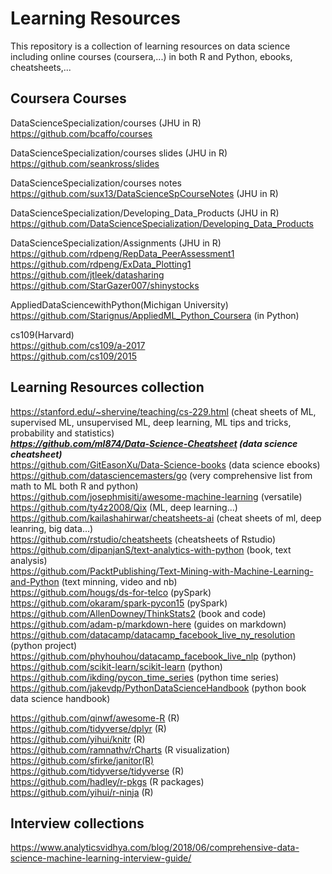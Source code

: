 # Learning Resources

This repository is a collection of learning resources on data science including online courses (coursera,...) in both R and Python, ebooks, cheatsheets,...
 
## Coursera Courses
DataScienceSpecialization/courses (JHU in R)<br>
https://github.com/bcaffo/courses

DataScienceSpecialization/courses slides (JHU in R)<br>
https://github.com/seankross/slides

DataScienceSpecialization/courses notes<br>
https://github.com/sux13/DataScienceSpCourseNotes (JHU in R)

DataScienceSpecialization/Developing_Data_Products (JHU in R)<br>
https://github.com/DataScienceSpecialization/Developing_Data_Products

DataScienceSpecialization/Assignments (JHU in R)<br>
https://github.com/rdpeng/RepData_PeerAssessment1<br>
https://github.com/rdpeng/ExData_Plotting1<br>
https://github.com/jtleek/datasharing<br>
https://github.com/StarGazer007/shinystocks<br>

AppliedDataSciencewithPython(Michigan University)<br> 
https://github.com/Starignus/AppliedML_Python_Coursera (in Python)<br>

cs109(Harvard)<br>
https://github.com/cs109/a-2017 <br>
https://github.com/cs109/2015 <br>

## Learning Resources collection
https://stanford.edu/~shervine/teaching/cs-229.html (cheat sheets of ML, supervised ML, unsupervised ML, deep learning, ML tips and tricks, probability and statistics) *****<br>
https://github.com/ml874/Data-Science-Cheatsheet (data science cheatsheet)*****<br>
https://github.com/GitEasonXu/Data-Science-books (data science ebooks)<br>
https://github.com/datasciencemasters/go (very comprehensive list from math to ML both R and python)<br>
https://github.com/josephmisiti/awesome-machine-learning (versatile)<br>
https://github.com/ty4z2008/Qix (ML, deep learning...)<br>
https://github.com/kailashahirwar/cheatsheets-ai (cheat sheets of ml, deep leanring, big data...)<br>
https://github.com/rstudio/cheatsheets (cheatsheets of Rstudio)<br>
https://github.com/dipanjanS/text-analytics-with-python (book, text analysis)<br>
https://github.com/PacktPublishing/Text-Mining-with-Machine-Learning-and-Python (text minning, video and nb)<br>
https://github.com/hougs/ds-for-telco (pySpark)<br>
https://github.com/okaram/spark-pycon15 (pySpark)<br>
https://github.com/AllenDowney/ThinkStats2 (book and code)<br>
https://github.com/adam-p/markdown-here (guides on markdown)<br>
https://github.com/datacamp/datacamp_facebook_live_ny_resolution (python project)<br>
https://github.com/phyhouhou/datacamp_facebook_live_nlp (python)<br>
https://github.com/scikit-learn/scikit-learn (python)<br>
https://github.com/ikding/pycon_time_series (python time series)<br>
https://github.com/jakevdp/PythonDataScienceHandbook (python book data science handbook)<br>

https://github.com/qinwf/awesome-R (R)<br>
https://github.com/tidyverse/dplyr (R)<br>
https://github.com/yihui/knitr (R)<br>
https://github.com/ramnathv/rCharts (R visualization)<br>
https://github.com/sfirke/janitor(R)<br>
https://github.com/tidyverse/tidyverse (R)<br>
https://github.com/hadley/r-pkgs (R packages)<br>
https://github.com/yihui/r-ninja (R)<br>

## Interview collections

https://www.analyticsvidhya.com/blog/2018/06/comprehensive-data-science-machine-learning-interview-guide/
